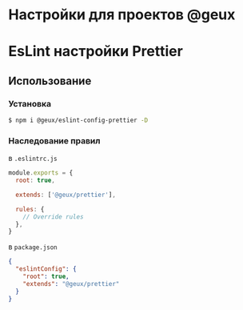 # Настройки для проектов @geux

# EsLint настройки Prettier

## Использование

### Установка

```bash
$ npm i @geux/eslint-config-prettier -D
```

### Наследование правил

в `.eslintrc.js`

```js
module.exports = {
  root: true,

  extends: ['@geux/prettier'],

  rules: {
    // Override rules
  },
}
```

в `package.json`

```json
{
  "eslintConfig": {
    "root": true,
    "extends": "@geux/prettier"
  }
}
```
